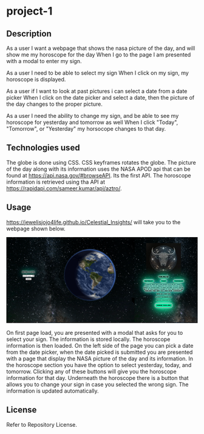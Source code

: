 # project-1

## Description
As a user I want a webpage that shows the nasa picture of the day, and will show me my horoscope for the day
When I go to the page I am presented with a modal to enter my sign.

As a user I need to be able to select my sign
When I click on my sign, my horoscope is displayed.

As a user if I want to look at past pictures i can select a date from a date picker
When I click on the date picker and select a date, then the picture of the day changes to the proper picture.

As a user I need the ability to change my sign, and be able to see my horoscope for yesterday and tomorrow as well
When I click "Today", "Tomorrow", or "Yesterday" my horsocope changes to that day.

## Technologies used
The globe is done using CSS. CSS keyframes rotates the globe. The picture of the day along with its information uses the NASA APOD api that can be found at 
https://api.nasa.gov/#browseAPI. Its the first API. The horoscope information is retrieved using tha API at https://rapidapi.com/sameer.kumar/api/aztro/.

## Usage
https://jewelisjojo4life.github.io/Celestial_Insights/
will take you to the webpage shown below.

![Team 7 Project 1](assets/images/readme-screenshot.png)

On first page load, you are presented with a modal that asks for you to select your sign. The information is stored locally. The horoscope information is then loaded. On the left side of the page you can pick a date from the date picker, when the date picked is submitted you are presented with a page that display the NASA picture of the day and its information. In the horoscope section you have the option to select yesterday, today, and tomorrow. Clicking any of these buttons will give you the horoscope information for that day. Underneath the horoscope there is a button that allows you to change your sign in case you selected the wrong sign. The information is updated automatically.

## License

Refer to Repository License.
